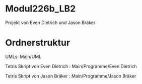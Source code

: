 # Modul226b_LB2
Projekt von Even Dietrich und Jason Bräker 

# Ordnerstruktur
UMLs:
Main/UML

Tetris Skript von Even Dietrich :
Main/Programme/Even Dietrich 

Tetris Skript von Jason Bräker :
Main/Programme/Jason Bräker 
